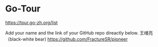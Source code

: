 # Go-Tour
https://tour.go-zh.org/list

Add your name and the link of your GitHub repo direactly below.
王绪亮（black-white bear) https://github.com/FractureSR/pioneer